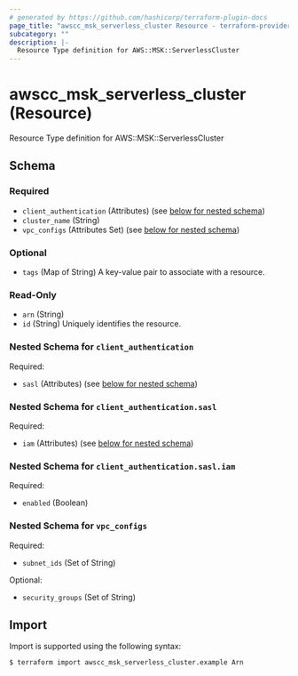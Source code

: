 ```yaml
---
# generated by https://github.com/hashicorp/terraform-plugin-docs
page_title: "awscc_msk_serverless_cluster Resource - terraform-provider-awscc"
subcategory: ""
description: |-
  Resource Type definition for AWS::MSK::ServerlessCluster
---
```


# awscc_msk_serverless_cluster (Resource)

Resource Type definition for AWS::MSK::ServerlessCluster



<!-- schema generated by tfplugindocs -->
## Schema

### Required

- `client_authentication` (Attributes) (see [below for nested schema](#nestedatt--client_authentication))
- `cluster_name` (String)
- `vpc_configs` (Attributes Set) (see [below for nested schema](#nestedatt--vpc_configs))

### Optional

- `tags` (Map of String) A key-value pair to associate with a resource.

### Read-Only

- `arn` (String)
- `id` (String) Uniquely identifies the resource.

<a id="nestedatt--client_authentication"></a>
### Nested Schema for `client_authentication`

Required:

- `sasl` (Attributes) (see [below for nested schema](#nestedatt--client_authentication--sasl))

<a id="nestedatt--client_authentication--sasl"></a>
### Nested Schema for `client_authentication.sasl`

Required:

- `iam` (Attributes) (see [below for nested schema](#nestedatt--client_authentication--sasl--iam))

<a id="nestedatt--client_authentication--sasl--iam"></a>
### Nested Schema for `client_authentication.sasl.iam`

Required:

- `enabled` (Boolean)




<a id="nestedatt--vpc_configs"></a>
### Nested Schema for `vpc_configs`

Required:

- `subnet_ids` (Set of String)

Optional:

- `security_groups` (Set of String)

## Import

Import is supported using the following syntax:

```shell
$ terraform import awscc_msk_serverless_cluster.example Arn
```
